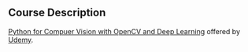 
## Course Description
[Python for Compuer Vision with OpenCV and Deep Learning](https://www.udemy.com/course/python-for-computer-vision-with-opencv-and-deep-learning/) offered by [Udemy](https://www.udemy.com/).
